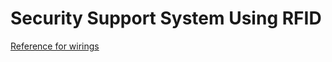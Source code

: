 # Security Support System Using RFID

[Reference for wirings](https://www.aranacorp.com/en/using-an-rfid-module-with-an-esp8266/)